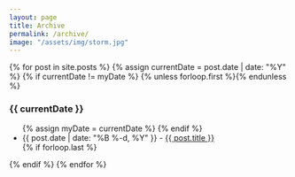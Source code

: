 ```yaml
---
layout: page
title: Archive
permalink: /archive/
image: "/assets/img/storm.jpg"
---
```


<section class="archive-post-list">
	{% for post in site.posts %}
       {% assign currentDate = post.date | date: "%Y" %}
       {% if currentDate != myDate %}
           {% unless forloop.first %}</ul>{% endunless %}
           <h3>{{ currentDate }}</h3>
           <ul>
           {% assign myDate = currentDate %}
       {% endif %}
       <li><span>{{ post.date | date: "%B %-d, %Y" }}</span> - <a href="{{ post.url }}">{{ post.title }}</a></li>
       {% if forloop.last %}</ul>{% endif %}
   {% endfor %}
</section>
